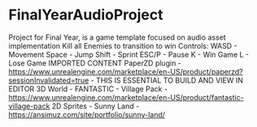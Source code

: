 # FinalYearAudioProject
Project for Final Year, is a game template focused on audio asset implementation
Kill all Enemies to transition to win
Controls:
WASD - Movement
Space - Jump
Shift - Sprint
ESC/P - Pause
K - Win Game
L - Lose Game
IMPORTED CONTENT
PaperZD plugin - https://www.unrealengine.com/marketplace/en-US/product/paperzd?sessionInvalidated=true  - THIS IS ESSENTIAL TO BUILD AND VIEW IN EDITOR
3D World - FANTASTIC -  Village Pack - https://www.unrealengine.com/marketplace/en-US/product/fantastic-village-pack
2D Sprites - Sunny Land - https://ansimuz.com/site/portfolio/sunny-land/
